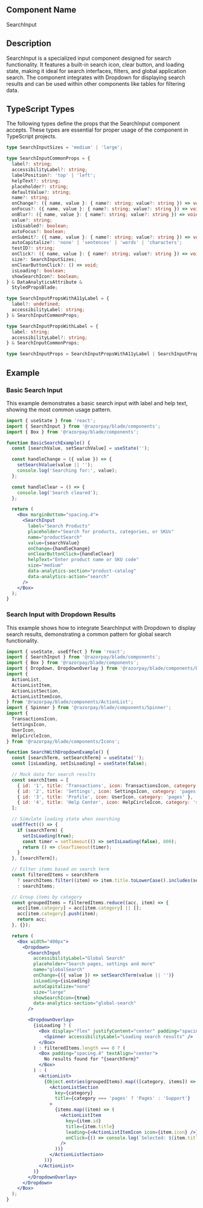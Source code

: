 ## Component Name

SearchInput

## Description

SearchInput is a specialized input component designed for search functionality. It features a built-in search icon, clear button, and loading state, making it ideal for search interfaces, filters, and global application search. The component integrates with Dropdown for displaying search results and can be used within other components like tables for filtering data.

## TypeScript Types

The following types define the props that the SearchInput component accepts. These types are essential for proper usage of the component in TypeScript projects.

```typescript
type SearchInputSizes = 'medium' | 'large';

type SearchInputCommonProps = {
  label?: string;
  accessibilityLabel?: string;
  labelPosition?: 'top' | 'left';
  helpText?: string;
  placeholder?: string;
  defaultValue?: string;
  name?: string;
  onChange?: ({ name, value }: { name?: string; value?: string }) => void;
  onFocus?: ({ name, value }: { name?: string; value?: string }) => void;
  onBlur?: ({ name, value }: { name?: string; value?: string }) => void;
  value?: string;
  isDisabled?: boolean;
  autoFocus?: boolean;
  onSubmit?: ({ name, value }: { name?: string; value?: string }) => void;
  autoCapitalize?: 'none' | 'sentences' | 'words' | 'characters';
  testID?: string;
  onClick?: ({ name, value }: { name?: string; value?: string }) => void;
  size?: SearchInputSizes;
  onClearButtonClick?: () => void;
  isLoading?: boolean;
  showSearchIcon?: boolean;
} & DataAnalyticsAttribute &
  StyledPropsBlade;

type SearchInputPropsWithA11yLabel = {
  label?: undefined;
  accessibilityLabel: string;
} & SearchInputCommonProps;

type SearchInputPropsWithLabel = {
  label: string;
  accessibilityLabel?: string;
} & SearchInputCommonProps;

type SearchInputProps = SearchInputPropsWithA11yLabel | SearchInputPropsWithLabel;
```

## Example

### Basic Search Input

This example demonstrates a basic search input with label and help text, showing the most common usage pattern.

```jsx
import { useState } from 'react';
import { SearchInput } from '@razorpay/blade/components';
import { Box } from '@razorpay/blade/components';

function BasicSearchExample() {
  const [searchValue, setSearchValue] = useState('');

  const handleChange = ({ value }) => {
    setSearchValue(value || '');
    console.log('Searching for:', value);
  };

  const handleClear = () => {
    console.log('Search cleared');
  };

  return (
    <Box marginBottom="spacing.4">
      <SearchInput
        label="Search Products"
        placeholder="Search for products, categories, or SKUs"
        name="productSearch"
        value={searchValue}
        onChange={handleChange}
        onClearButtonClick={handleClear}
        helpText="Enter product name or SKU code"
        size="medium"
        data-analytics-section="product-catalog"
        data-analytics-action="search"
      />
    </Box>
  );
}
```

### Search Input with Dropdown Results

This example shows how to integrate SearchInput with Dropdown to display search results, demonstrating a common pattern for global search functionality.

```jsx
import { useState, useEffect } from 'react';
import { SearchInput } from '@razorpay/blade/components';
import { Box } from '@razorpay/blade/components';
import { Dropdown, DropdownOverlay } from '@razorpay/blade/components/Dropdown';
import {
  ActionList,
  ActionListItem,
  ActionListSection,
  ActionListItemIcon,
} from '@razorpay/blade/components/ActionList';
import { Spinner } from '@razorpay/blade/components/Spinner';
import {
  TransactionsIcon,
  SettingsIcon,
  UserIcon,
  HelpCircleIcon,
} from '@razorpay/blade/components/Icons';

function SearchWithDropdownExample() {
  const [searchTerm, setSearchTerm] = useState('');
  const [isLoading, setIsLoading] = useState(false);

  // Mock data for search results
  const searchItems = [
    { id: '1', title: 'Transactions', icon: TransactionsIcon, category: 'pages' },
    { id: '2', title: 'Settings', icon: SettingsIcon, category: 'pages' },
    { id: '3', title: 'Profile', icon: UserIcon, category: 'pages' },
    { id: '4', title: 'Help Center', icon: HelpCircleIcon, category: 'support' },
  ];

  // Simulate loading state when searching
  useEffect(() => {
    if (searchTerm) {
      setIsLoading(true);
      const timer = setTimeout(() => setIsLoading(false), 800);
      return () => clearTimeout(timer);
    }
  }, [searchTerm]);

  // Filter items based on search term
  const filteredItems = searchTerm
    ? searchItems.filter((item) => item.title.toLowerCase().includes(searchTerm.toLowerCase()))
    : searchItems;

  // Group items by category
  const groupedItems = filteredItems.reduce((acc, item) => {
    acc[item.category] = acc[item.category] || [];
    acc[item.category].push(item);
    return acc;
  }, {});

  return (
    <Box width="400px">
      <Dropdown>
        <SearchInput
          accessibilityLabel="Global Search"
          placeholder="Search pages, settings and more"
          name="globalSearch"
          onChange={({ value }) => setSearchTerm(value || '')}
          isLoading={isLoading}
          autoCapitalize="none"
          size="large"
          showSearchIcon={true}
          data-analytics-section="global-search"
        />

        <DropdownOverlay>
          {isLoading ? (
            <Box display="flex" justifyContent="center" padding="spacing.4">
              <Spinner accessibilityLabel="Loading search results" />
            </Box>
          ) : filteredItems.length === 0 ? (
            <Box padding="spacing.4" textAlign="center">
              No results found for "{searchTerm}"
            </Box>
          ) : (
            <ActionList>
              {Object.entries(groupedItems).map(([category, items]) => (
                <ActionListSection
                  key={category}
                  title={category === 'pages' ? 'Pages' : 'Support'}
                >
                  {items.map((item) => (
                    <ActionListItem
                      key={item.id}
                      title={item.title}
                      leading={<ActionListItemIcon icon={item.icon} />}
                      onClick={() => console.log(`Selected: ${item.title}`)}
                    />
                  ))}
                </ActionListSection>
              ))}
            </ActionList>
          )}
        </DropdownOverlay>
      </Dropdown>
    </Box>
  );
}
```

